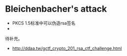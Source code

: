 # Bleichenbacher's attack

- PKCS 1.5标准中可以伪造rsa签名
- ​

待补充。

- http://ddaa.tw/gctf_crypto_201_rsa_ctf_challenge.html

